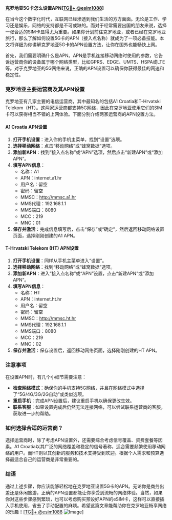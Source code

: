 **克罗地亚5G卡怎么设置APN[[TG💪+ @esim1088](https://t.me/s/esim1088)]**

在当今这个数字化时代，互联网已经渗透到我们生活的方方面面。无论是工作、学习还是娱乐，网络的支持都是不可或缺的。而对于经常需要出国的朋友来说，选择一张合适的SIM卡显得尤为重要。如果你计划前往克罗地亚，或者已经在克罗地亚旅行，那么了解如何设置5G卡的APN（接入点名称）就成为了一项必备技能。本文将详细为你讲解克罗地亚5G卡的APN设置方法，让你在国外也能畅快上网。

首先，我们需要明确什么是APN。APN是手机连接移动网络时使用的参数，它告诉运营商你的设备属于哪个网络类型，比如GPRS、EDGE、UMTS、HSPA或LTE等。对于克罗地亚的5G网络来说，正确的APN设置可以确保你获得最佳的网速和稳定性。

### 克罗地亚主要运营商及其APN设置

克罗地亚有几家主要的电信运营商，其中最知名的包括A1 Croatia和T-Hrvatski Telekom（HT）。这两家运营商都支持5G网络，因此在克罗地亚使用它们的SIM卡可以获得相当不错的上网体验。下面分别介绍两家运营商的APN设置方法。

#### A1 Croatia APN设置

1. **打开手机设置**：进入你的手机主菜单，找到“设置”选项。
2. **选择移动网络**：点击“移动网络”或“蜂窝数据”选项。
3. **添加新APN**：找到“接入点名称”或“APN”选项，然后点击“新建APN”或“添加APN”。
4. **填写APN信息**：
   - 名称：A1
   - APN：internet.a1.hr
   - 用户名：留空
   - 密码：留空
   - MMSC：http://mmsc.a1.hr
   - MMS代理：192.168.1.1
   - MMS端口：8080
   - MCC：219
   - MNC：01
5. **保存并激活**：完成信息填写后，点击“保存”或“确定”，然后返回移动网络设置页面，选择刚刚创建的A1 APN。

#### T-Hrvatski Telekom (HT) APN设置

1. **打开手机设置**：同样从手机主菜单进入“设置”。
2. **选择移动网络**：找到“移动网络”或“蜂窝数据”选项。
3. **添加新APN**：进入“接入点名称”或“APN”设置，点击“新建APN”或“添加APN”。
4. **填写APN信息**：
   - 名称：HT
   - APN：internet.ht.hr
   - 用户名：留空
   - 密码：留空
   - MMSC：http://mmsc.ht.hr
   - MMS代理：192.168.1.1
   - MMS端口：8080
   - MCC：219
   - MNC：02
5. **保存并激活**：保存设置后，返回移动网络页面，选择刚刚创建的HT APN。

### 注意事项

在设置APN时，有几个小细节需要注意：

- **检查网络模式**：确保你的手机支持5G网络，并且在网络模式中选择了“5G/4G/3G/2G自动”或类似选项。
- **重启手机**：完成APN设置后，建议重启手机以确保更改生效。
- **联系客服**：如果设置完成后仍然无法连接网络，可以尝试联系运营商的客服，获取进一步的帮助。

### 如何选择合适的运营商？

选择运营商时，除了考虑APN设置外，还需要综合考虑信号覆盖、资费套餐等因素。A1 Croatia以其广泛的网络覆盖和稳定的信号著称，适合需要频繁使用移动网络的用户。而HT则以其创新的服务和技术支持受到欢迎。根据个人需求和预算选择最适合自己的运营商是非常重要的。

### 结语

通过上述步骤，你应该能够轻松地在克罗地亚设置5G卡的APN。无论你是商务出差还是休闲旅游，正确的APN设置都能让你享受到流畅的网络体验。当然，如果你对这些步骤感到繁琐，也可以考虑购买预设好APN的eSIM卡，这样可以直接插入手机使用，省去了手动配置的麻烦。希望这篇文章能帮助你在克罗地亚畅享网络的乐趣！[[TG💪+ @esim1088](https://t.me/s/esim1088) ![Image](https://i.postimg.cc/4NQfJmqS/Snipaste-2025-05-13-00-14-12.png)]